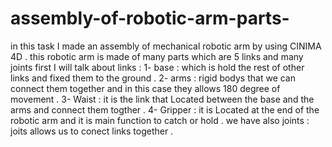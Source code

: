 # assembly-of-robotic-arm-parts-
in this task I made an assembly of mechanical robotic arm by using CINIMA 4D .
this robotic arm is made of many parts which are 5 links and many joints 
first I will talk about links :
1- base : which is hold the rest of other links and fixed them to the ground .
2- arms : rigid bodys that we can connect them together and in this case they allows 180 degree of movement .
3- Waist : it is the link that Located between the base and the arms and connect them togther .
4- Gripper : it is Located at the end of the robotic arm and it is main function to catch or hold . 
we have also joints : joits allows us to conect links together .

